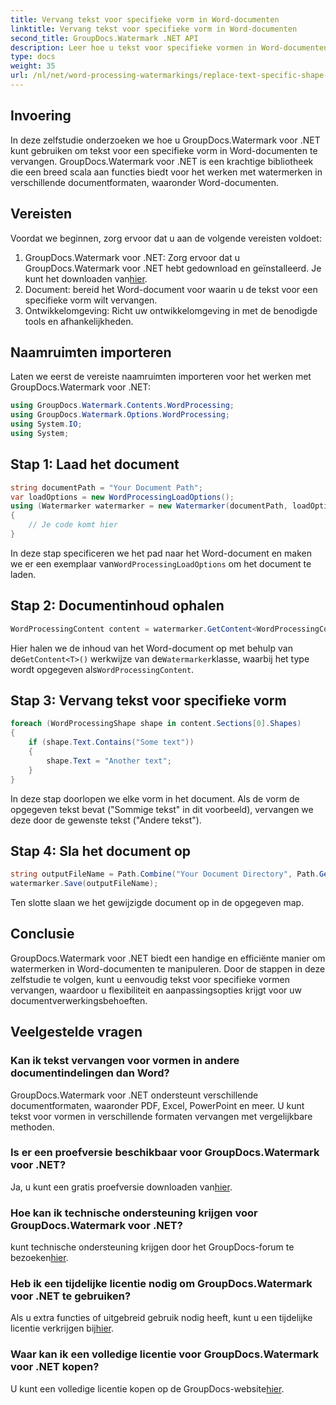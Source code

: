 ```yaml
---
title: Vervang tekst voor specifieke vorm in Word-documenten
linktitle: Vervang tekst voor specifieke vorm in Word-documenten
second_title: GroupDocs.Watermark .NET API
description: Leer hoe u tekst voor specifieke vormen in Word-documenten vervangt met GroupDocs.Watermark voor .NET. Volg onze stap-voor-stap handleiding.
type: docs
weight: 35
url: /nl/net/word-processing-watermarkings/replace-text-specific-shape-word-docs/
---
```

## Invoering
In deze zelfstudie onderzoeken we hoe u GroupDocs.Watermark voor .NET kunt gebruiken om tekst voor een specifieke vorm in Word-documenten te vervangen. GroupDocs.Watermark voor .NET is een krachtige bibliotheek die een breed scala aan functies biedt voor het werken met watermerken in verschillende documentformaten, waaronder Word-documenten.
## Vereisten
Voordat we beginnen, zorg ervoor dat u aan de volgende vereisten voldoet:
1.  GroupDocs.Watermark voor .NET: Zorg ervoor dat u GroupDocs.Watermark voor .NET hebt gedownload en geïnstalleerd. Je kunt het downloaden van[hier](https://releases.groupdocs.com/Watermark/net/).
2. Document: bereid het Word-document voor waarin u de tekst voor een specifieke vorm wilt vervangen.
3. Ontwikkelomgeving: Richt uw ontwikkelomgeving in met de benodigde tools en afhankelijkheden.

## Naamruimten importeren
Laten we eerst de vereiste naamruimten importeren voor het werken met GroupDocs.Watermark voor .NET:
```csharp
using GroupDocs.Watermark.Contents.WordProcessing;
using GroupDocs.Watermark.Options.WordProcessing;
using System.IO;
using System;
```
## Stap 1: Laad het document
```csharp
string documentPath = "Your Document Path";
var loadOptions = new WordProcessingLoadOptions();
using (Watermarker watermarker = new Watermarker(documentPath, loadOptions))
{
    // Je code komt hier
}
```
 In deze stap specificeren we het pad naar het Word-document en maken we er een exemplaar van`WordProcessingLoadOptions` om het document te laden.
## Stap 2: Documentinhoud ophalen
```csharp
WordProcessingContent content = watermarker.GetContent<WordProcessingContent>();
```
 Hier halen we de inhoud van het Word-document op met behulp van de`GetContent<T>()` werkwijze van de`Watermarker`klasse, waarbij het type wordt opgegeven als`WordProcessingContent`.
## Stap 3: Vervang tekst voor specifieke vorm
```csharp
foreach (WordProcessingShape shape in content.Sections[0].Shapes)
{
    if (shape.Text.Contains("Some text"))
    {
        shape.Text = "Another text";
    }
}
```
In deze stap doorlopen we elke vorm in het document. Als de vorm de opgegeven tekst bevat ("Sommige tekst" in dit voorbeeld), vervangen we deze door de gewenste tekst ("Andere tekst").
## Stap 4: Sla het document op
```csharp
string outputFileName = Path.Combine("Your Document Directory", Path.GetFileName(documentPath));
watermarker.Save(outputFileName);
```
Ten slotte slaan we het gewijzigde document op in de opgegeven map.

## Conclusie
GroupDocs.Watermark voor .NET biedt een handige en efficiënte manier om watermerken in Word-documenten te manipuleren. Door de stappen in deze zelfstudie te volgen, kunt u eenvoudig tekst voor specifieke vormen vervangen, waardoor u flexibiliteit en aanpassingsopties krijgt voor uw documentverwerkingsbehoeften.
## Veelgestelde vragen
### Kan ik tekst vervangen voor vormen in andere documentindelingen dan Word?
GroupDocs.Watermark voor .NET ondersteunt verschillende documentformaten, waaronder PDF, Excel, PowerPoint en meer. U kunt tekst voor vormen in verschillende formaten vervangen met vergelijkbare methoden.
### Is er een proefversie beschikbaar voor GroupDocs.Watermark voor .NET?
 Ja, u kunt een gratis proefversie downloaden van[hier](https://releases.groupdocs.com/).
### Hoe kan ik technische ondersteuning krijgen voor GroupDocs.Watermark voor .NET?
 kunt technische ondersteuning krijgen door het GroupDocs-forum te bezoeken[hier](https://forum.groupdocs.com/c/watermark/19).
### Heb ik een tijdelijke licentie nodig om GroupDocs.Watermark voor .NET te gebruiken?
 Als u extra functies of uitgebreid gebruik nodig heeft, kunt u een tijdelijke licentie verkrijgen bij[hier](https://purchase.groupdocs.com/temporary-license/).
### Waar kan ik een volledige licentie voor GroupDocs.Watermark voor .NET kopen?
 U kunt een volledige licentie kopen op de GroupDocs-website[hier](https://purchase.groupdocs.com/buy).